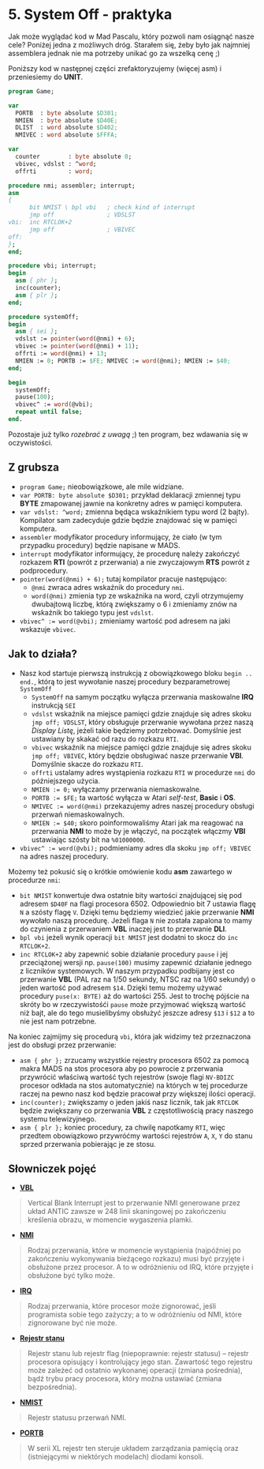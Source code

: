 # 5. System Off - praktyka

Jak może wyglądać kod w Mad Pascalu, który pozwoli nam osiągnąć nasze cele? Poniżej jedna z możliwych dróg. Starałem się, żeby było jak najmniej assemblera jednak nie ma potrzeby unikać go za wszelką cenę ;)

Poniższy kod w następnej części zrefaktoryzujemy (więcej asm) i przeniesiemy do **UNIT**.

```pascal
program Game;

var
  PORTB  : byte absolute $D301;
  NMIEN  : byte absolute $D40E;
  DLIST  : word absolute $D402;
  NMIVEC : word absolute $FFFA;

var
  counter        : byte absolute 0;
  vbivec, vdslst : ^word;
  offrti         : word;

procedure nmi; assembler; interrupt;
asm
{
      bit NMIST \ bpl vbi   ; check kind of interrupt
      jmp off               ; VDSLST
vbi:  inc RTCLOK+2
      jmp off               ; VBIVEC
off:
};
end;

procedure vbi; interrupt;
begin
  asm { phr };
  inc(counter);
  asm { plr };
end;

procedure systemOff;
begin
  asm { sei };
  vdslst := pointer(word(@nmi) + 6);
  vbivec := pointer(word(@nmi) + 11);
  offrti := word(@nmi) + 13;
  NMIEN := 0; PORTB := $FE; NMIVEC := word(@nmi); NMIEN := $40;
end;

begin
  systemOff;
  pause(100);
  vbivec^ := word(@vbi);
  repeat until false;
end.
```
Pozostaje już tylko *rozebrać z uwagą* ;) ten program, bez wdawania się w oczywistości.

## Z grubsza

* `program Game;` nieobowiązkowe, ale mile widziane.
* `var PORTB: byte absolute $D301;` przykład deklaracji zmiennej typu **BYTE** zmapowanej jawnie na konkretny adres w pamięci komputera.
* `var vdslst: ^word;` zmienna będąca wskaźnikiem typu word (2 bajty). Kompilator sam zadecyduje gdzie będzie znajdować się w pamięci komputera.
* `assembler` modyfikator procedury informujący, że ciało (w tym przypadku procedury) będzie napisane w MADS.
* `interrupt` modyfikator informujący, że procedurę należy zakończyć rozkazem **RTI** (powrót z przerwania) a nie zwyczajowym **RTS** powrót z podprocedury.
* `pointer(word(@nmi) + 6);` tutaj kompilator pracuje następująco:
  * `@nmi` zwraca adres wskaźnik do procedury `nmi`.
  * `word(@nmi)` zmienia typ ze wskaźnika na word, czyli otrzymujemy dwubajtową liczbę, którą zwiększamy o 6 i zmieniamy znów na wskaźnik bo takiego typu jest `vdslst`.
* `vbivec^ := word(@vbi);` zmieniamy wartość pod adresem na jaki wskazuje `vbivec`.

## Jak to działa?

* Nasz kod startuje pierwszą instrukcją z obowiązkowego bloku `begin .. end.`, którą to jest wywołanie naszej procedury bezparametrowej `SystemOff`
  * `SystemOff` na samym początku wyłącza przerwania maskowalne **IRQ** instrukcją `SEI`
  *  `vdslst` wskaźnik na miejsce pamięci gdzie znajduje się adres skoku `jmp off; VDSLST`, który obsługuje przerwanie wywołana przez naszą *Display Listę*, jeżeli takie będziemy potrzebować. Domyślnie jest ustawiany by skakać od razu do rozkazu `RTI`.
  *  `vbivec` wskaźnik na miejsce pamięci gdzie znajduje się adres skoku `jmp off; VBIVEC`, który będzie obsługiwać nasze przerwanie **VBI**. Domyślnie skacze do rozkazu `RTI`.
  *  `offrti` ustalamy adres wystąpienia rozkazu `RTI` w procedurze `nmi` do późniejszego użycia.
  *  `NMIEN := 0;` wyłączamy przerwania niemaskowalne.
  *  `PORTB := $FE;` ta wartość wyłącza w Atari *self-test*, **Basic** i **OS**.
  *  `NMIVEC := word(@nmi)` przekazujemy adres naszej procedury obsługi przerwań niemaskowalnych.
  *  `NMIEN := $40;` skoro poinformowaliśmy Atari jak ma reagować na przerwania **NMI** to może by je włączyć, na początek włączmy **VBI** ustawiając szósty bit na `%01000000`.
* `vbivec^ := word(@vbi);` podmieniamy adres dla skoku `jmp off; VBIVEC` na adres naszej procedury.

Możemy też pokusić się o krótkie omówienie kodu **asm** zawartego w procedurze `nmi`:
* `bit NMIST` konwertuje dwa ostatnie bity wartości znajdującej się pod adresem `$D40F` na flagi procesora 6502. Odpowiednio bit 7 ustawia flagę `N` a szósty flagę `V`. Dzięki temu będziemy wiedzieć jakie przerwanie **NMI** wywołało naszą procedurę. Jeżeli flaga `N` nie została zapalona to mamy do czynienia z przerwaniem **VBL** inaczej jest to przerwanie **DLI**.
* `bpl vbi` jeżeli wynik operacji `bit NMIST` jest dodatni to skocz do `inc RTCLOK+2`.
* `inc RTCLOK+2` aby zapewnić sobie działanie procedury `pause` i jej przeciążonej wersji np. `pause(100)` musimy zapewnić działanie jednego z liczników systemowych. W naszym przypadku podbijany jest co przerwanie **VBL** (PAL raz na 1/50 sekundy, NTSC raz na 1/60 sekundy) o jeden wartość pod adresem `$14`. Dzięki temu możemy używać procedury `puse(x: BYTE)` aż do wartości 255. Jest to trochę pójście na skróty bo w rzeczywistośći `pause` może przyjmować większą wartość niż bajt, ale do tego musielibyśmy obsłużyć jeszcze adresy `$13` i `$12` a to nie jest nam potrzebne.

Na koniec zajmijmy się procedurą `vbi`, która jak widzimy też przeznaczona jest do obsługi przez przerwanie:
* `asm { phr };` zrzucamy wszystkie rejestry procesora 6502 za pomocą makra MADS na stos procesora aby po powrocie z przerwania przywrócić właściwą wartość tych rejestrów (swoje flagi `NV-BDIZC` procesor odkłada na stos automatycznie) na których w tej procedurze raczej na pewno nasz kod będzie pracował przy większej ilości operacji.
* `inc(counter);` zwiększamy o jeden jakiś nasz licznik, tak jak `RTCLOK` będzie zwiększany co przerwania **VBL** z częstotliwością pracy naszego systemu telewizyjnego.
* `asm { plr };` koniec procedury, za chwilę napotkamy `RTI`, więc przedtem obowiązkowo przywróćmy wartości rejestrów `A`, `X`, `Y` do stanu sprzed przerwania pobierając je ze stosu.

## Słowniczek pojęć

* [**VBL**](http://atariki.krap.pl/index.php/VBL)
>Vertical Blank Interrupt jest to przerwanie NMI generowane przez układ ANTIC zawsze w 248 linii skaningowej po zakończeniu kreślenia obrazu, w momencie wygaszenia plamki.

* [**NMI**](http://atariki.krap.pl/index.php/NMI)
>Rodzaj przerwania, które w momencie wystąpienia (najpóźniej po zakończeniu wykonywania bieżącego rozkazu) musi być przyjęte i obsłużone przez procesor. A to w odróżnieniu od IRQ, które przyjęte i obsłużone być tylko może.

* [**IRQ**](http://atariki.krap.pl/index.php/IRQ)
>Rodzaj przerwania, które procesor może zignorować, jeśli programista sobie tego zażyczy; a to w odróżnieniu od NMI, które zignorowane być nie może.

* [**Rejestr stanu**](https://pl.wikipedia.org/wiki/Rejestr_stanu)
>Rejestr stanu lub rejestr flag (niepoprawnie: rejestr statusu) – rejestr procesora opisujący i kontrolujący jego stan. Zawartość tego rejestru może zależeć od ostatnio wykonanej operacji (zmiana pośrednia), bądź trybu pracy procesora, który można ustawiać (zmiana bezpośrednia).

* [**NMIST**](http://atariki.krap.pl/index.php/Rejestry_ANTIC-a)
>Rejestr statusu przerwań NMI.

* [**PORTB**](http://atariki.krap.pl/index.php/Rejestry_PIA)
>W serii XL rejestr ten steruje układem zarządzania pamięcią oraz (istniejącymi w niektórych modelach) diodami konsoli.
